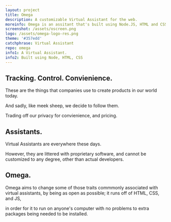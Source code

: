 ```yaml
---
layout: project
title: Omega
description: A customizable Virtual Assistant for the web.
moreinfo: Omega is an assitant that's built using Node.JS, HTML and CSS. It also uses 
screenshot: /assets/oscreen.png
logo: /assets/omega-logo-res.png
theme: '#357edd'
catchphrase: Virtual Assistant
repo: omega
info1: A Virtual Assistant.
info2: Built using Node, HTML, CSS
---
```


## Tracking. Control. Convienience.

These are the things that companies use to create products in our world today.

And sadly, like meek sheep, we decide to follow them.

Trading off our privacy for convienience, and pricing.

## Assistants.

Virtual Assistants are everywhere these days.

However, they are littered with proprietary software, and cannot be customized to any degree, other than actual developers.

## Omega.

Omega aims to change some of those traits commmonly associated with virtual assistants, by being as open as possible; it runs off of HTML, CSS, and JS, 

in order for it to run on anyone's computer with no problems to extra packages being needed to be installed.

